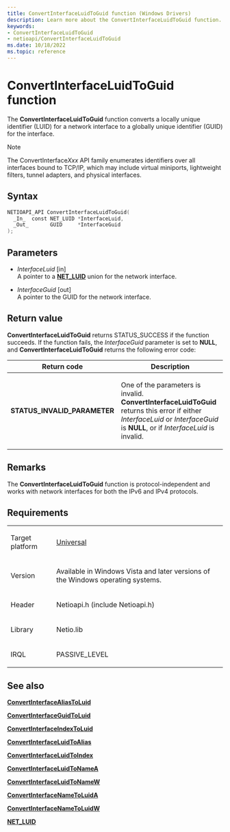 ```yaml
---
title: ConvertInterfaceLuidToGuid function (Windows Drivers)
description: Learn more about the ConvertInterfaceLuidToGuid function.
keywords:
- ConvertInterfaceLuidToGuid
- netioapi/ConvertInterfaceLuidToGuid
ms.date: 10/18/2022
ms.topic: reference
---
```


# ConvertInterfaceLuidToGuid function

The **ConvertInterfaceLuidToGuid** function converts a locally unique identifier (LUID) for a network interface to a globally unique identifier (GUID) for the interface.

> [!NOTE]
> The ConvertInterface*Xxx* API family enumerates identifiers over all interfaces bound to TCP/IP, which may include virtual miniports, lightweight filters, tunnel adapters, and physical interfaces.

## Syntax

``` c++
NETIOAPI_API ConvertInterfaceLuidToGuid(
  _In_  const NET_LUID *InterfaceLuid,
  _Out_       GUID     *InterfaceGuid
);
```

## Parameters

- *InterfaceLuid* \[in\]  
   A pointer to a [**NET\_LUID**](net-luid-value.md) union for the network interface.

- *InterfaceGuid* \[out\]  
   A pointer to the GUID for the network interface.

## Return value

**ConvertInterfaceLuidToGuid** returns STATUS\_SUCCESS if the function succeeds. If the function fails, the *InterfaceGuid* parameter is set to **NULL**, and **ConvertInterfaceLuidToGuid** returns the following error code:

<table>
<thead>
<tr class="header">
<th>Return code</th>
<th>Description</th>
</tr>
</thead>
<tbody>
<tr class="odd">
<td><strong>STATUS_INVALID_PARAMETER</strong></td>
<td><p>One of the parameters is invalid. <strong>ConvertInterfaceLuidToGuid</strong> returns this error if either <em>InterfaceLuid</em> or <em>InterfaceGuid</em> is <strong>NULL</strong>, or if <em>InterfaceLuid</em> is invalid.</p></td>
</tr>
</tbody>
</table>

## Remarks

The **ConvertInterfaceLuidToGuid** function is protocol-independent and works with network interfaces for both the IPv6 and IPv4 protocols.

## Requirements

<table>
<tbody>
<tr class="odd">
<td><p>Target platform</p></td>
<td><a href="/windows-hardware/drivers/develop/target-platforms">Universal</a></td>
</tr>
<tr class="even">
<td><p>Version</p></td>
<td><p>Available in Windows Vista and later versions of the Windows operating systems.</p></td>
</tr>
<tr class="odd">
<td><p>Header</p></td>
<td>Netioapi.h (include Netioapi.h)</td>
</tr>
<tr class="even">
<td><p>Library</p></td>
<td>Netio.lib</td>
</tr>
<tr class="odd">
<td><p>IRQL</p></td>
<td><p>PASSIVE_LEVEL</p></td>
</tr>
</tbody>
</table>

## See also

[**ConvertInterfaceAliasToLuid**](convertinterfacealiastoluid.md)

[**ConvertInterfaceGuidToLuid**](convertinterfaceguidtoluid.md)

[**ConvertInterfaceIndexToLuid**](convertinterfaceindextoluid.md)

[**ConvertInterfaceLuidToAlias**](convertinterfaceluidtoalias.md)

[**ConvertInterfaceLuidToIndex**](convertinterfaceluidtoindex.md)

[**ConvertInterfaceLuidToNameA**](convertinterfaceluidtonamea.md)

[**ConvertInterfaceLuidToNameW**](convertinterfaceluidtonamew.md)

[**ConvertInterfaceNameToLuidA**](convertinterfacenametoluida.md)

[**ConvertInterfaceNameToLuidW**](convertinterfacenametoluidw.md)

[**NET\_LUID**](net-luid-value.md)
